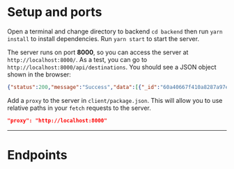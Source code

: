 # Setup and ports

Open a terminal and change directory to backend `cd backend` then run `yarn install` to install dependencies. Run `yarn start` to start the server.

The server runs on port **8000**, so you can access the server at `http://localhost:8000/`. As a test, you can go to `http://localhost:8000/api/destinations`. You should see a JSON object shown in the browser:

```json
{"status":200,"message":"Success","data":[{"_id":"60a40667f410a8287a97e875","code":"CA","country":"Canada","cities":["Montreal","Ottawa","Toronto","Vancouver"]},{...}]}
```

Add a `proxy` to the server in `client/package.json`. This will allow you to use relative paths in your `fetch` requests to the server.

```json
"proxy": "http://localhost:8000"
```

---

# Endpoints
